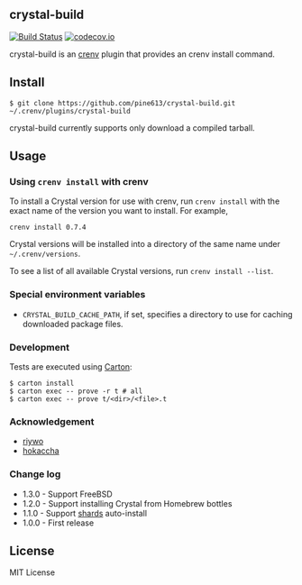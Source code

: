 crystal-build
-------------

[![Build Status](https://travis-ci.org/pine613/crystal-build.svg?branch=master)](https://travis-ci.org/pine613/crystal-build)
[![codecov.io](http://codecov.io/github/pine613/crystal-build/coverage.svg?branch=master)](http://codecov.io/github/pine613/crystal-build?branch=master)


crystal-build is an [crenv](https://github.com/pine613/crenv) plugin that provides an crenv install command.

## Install

```
$ git clone https://github.com/pine613/crystal-build.git ~/.crenv/plugins/crystal-build
```

crystal-build currently supports only download a compiled tarball.

## Usage
### Using `crenv install` with crenv

To install a Crystal version for use with crenv, run `crenv install` with the exact name of the version you want to install. For example,

```
crenv install 0.7.4
```

Crystal versions will be installed into a directory of the same name under `~/.crenv/versions`.

To see a list of all available Crystal versions, run `crenv install --list`.

### Special environment variables

- `CRYSTAL_BUILD_CACHE_PATH`, if set, specifies a directory to use for caching downloaded package files.

### Development

Tests are executed using [Carton](https://github.com/perl-carton/carton):

```
$ carton install
$ carton exec -- prove -r t # all
$ carton exec -- prove t/<dir>/<file>.t
```

### Acknowledgement

- [riywo](https://github.com/riywo)
- [hokaccha](https://github.com/hokaccha)

### Change log

- 1.3.0 - Support FreeBSD
- 1.2.0 - Support installing Crystal from Homebrew bottles
- 1.1.0 - Support [shards](https://github.com/ysbaddaden/shards) auto-install
- 1.0.0 - First release

## License
MIT License
